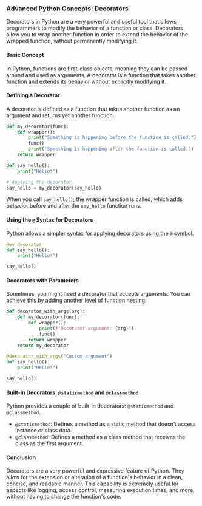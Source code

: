 ### Advanced Python Concepts: Decorators

Decorators in Python are a very powerful and useful tool that allows programmers to modify the behavior of a function or class. Decorators allow you to wrap another function in order to extend the behavior of the wrapped function, without permanently modifying it.

#### Basic Concept

In Python, functions are first-class objects, meaning they can be passed around and used as arguments. A decorator is a function that takes another function and extends its behavior without explicitly modifying it.

#### Defining a Decorator

A decorator is defined as a function that takes another function as an argument and returns yet another function.

```python
def my_decorator(func):
    def wrapper():
        print("Something is happening before the function is called.")
        func()
        print("Something is happening after the function is called.")
    return wrapper

def say_hello():
    print("Hello!")

# Applying the decorator
say_hello = my_decorator(say_hello)
```

When you call `say_hello()`, the wrapper function is called, which adds behavior before and after the `say_hello` function runs.

#### Using the `@` Syntax for Decorators

Python allows a simpler syntax for applying decorators using the `@` symbol.

```python
@my_decorator
def say_hello():
    print("Hello!")

say_hello()
```

#### Decorators with Parameters

Sometimes, you might need a decorator that accepts arguments. You can achieve this by adding another level of function nesting.

```python
def decorator_with_args(arg):
    def my_decorator(func):
        def wrapper():
            print(f"Decorator argument: {arg}")
            func()
        return wrapper
    return my_decorator

@decorator_with_args("Custom argument")
def say_hello():
    print("Hello!")

say_hello()
```

#### Built-in Decorators: `@staticmethod` and `@classmethod`

Python provides a couple of built-in decorators: `@staticmethod` and `@classmethod`.

- `@staticmethod`: Defines a method as a static method that doesn’t access instance or class data.
- `@classmethod`: Defines a method as a class method that receives the class as the first argument.

#### Conclusion

Decorators are a very powerful and expressive feature of Python. They allow for the extension or alteration of a function's behavior in a clean, concise, and readable manner. This capability is extremely useful for aspects like logging, access control, measuring execution times, and more, without having to change the function's code.